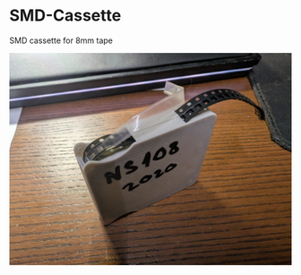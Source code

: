 # SMD-Cassette
SMD cassette for 8mm tape

![alt text](https://github.com/foilhatcrafts/SMD-Cassette/blob/main/PXL_20250314_032958414.jpg?raw=true)
